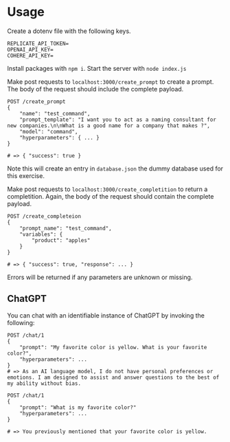 # Usage

Create a dotenv file with the following keys.

```
REPLICATE_API_TOKEN=
OPENAI_API_KEY=
COHERE_API_KEY=
```

Install packages with `npm i`. Start the server with `node index.js`

Make post requests to `localhost:3000/create_prompt` to create a prompt. The body of the request should include the complete payload.

```
POST /create_prompt
{
	"name": "test_command",
	"prompt_template": "I want you to act as a naming consultant for new companies.\n\nWhat is a good name for a company that makes ?",
	"model": "command",
   	"hyperparameters": { ... }
}

# => { "success": true }
```

Note this will create an entry in `database.json` the dummy database used for this exercise.

Make post requests to `localhost:3000/create_completition` to return a completition. Again, the body of the request should contain the complete payload.

```
POST /create_completeion
{
	"prompt_name": "test_command",
	"variables": {
		"product": "apples"
	}
}

# => { "success": true, "response": ... }
```

Errors will be returned if any parameters are unknown or missing.

## ChatGPT

You can chat with an identifiable instance of ChatGPT by invoking the following:

```
POST /chat/1
{
    "prompt": "My favorite color is yellow. What is your favorite color?",
    "hyperparameters": ...
}
# => As an AI language model, I do not have personal preferences or emotions. I am designed to assist and answer questions to the best of my ability without bias.

POST /chat/1
{
    "prompt": "What is my favorite color?"
    "hyperparameters": ...
}

# => You previously mentioned that your favorite color is yellow.
```
